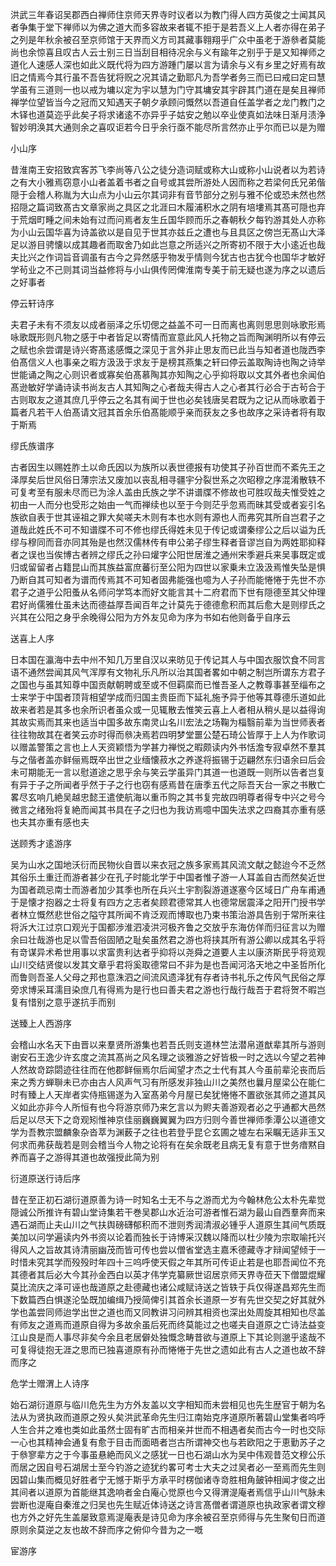 <!-- { "loadSidebar": true } -->
洪武三年春诏吴郡西白禅师住京师天界寺时议者以为教门得人四方英俊之士闻其风者争集于堂下禅师以为佛之道大而多容故来者辄不拒于是若吾义上人者亦得在弟子之列是年秋余被召至京师馆于天界而义方司其藏事翱翔乎广众中虽老于游叅者莫能尚也余惊喜且叹古人云士别三日当刮目相待况余与义有踰年之别乎于是又知禅师之道化人速感人深也如此义既代将为四方游踵门屡以言为请余与义有乡里之好焉有故旧之情焉今其行虽不吾告犹将贶之况其请之勤耶凡为吾学者务三而已曰戒曰定曰慧学虽有三道则一也以戒为墉以定为宇以慧为门守其墉安其宇辟其门道在是矣且禅师禅学位望皆当今之冠而又知遇天子朝夕承顾问慨然以吾道自任盖学者之龙门教门之木铎也道莫迩乎此矣子将求诸逺不亦异乎子姑安之勉以卒业使真如法味日渐月渍浄智妙明涣其大通则余之喜叹讵若今日乎余行亟不能尽所言然亦止乎尔而已以是为赠

小山序

昔淮南王安招致宾客苏飞李尚等八公之徒分造词赋或称大山或称小山说者以为若诗之有大小雅焉窃意小山者盖着书者之自号或其尝所游处人因而称之若梁何氏兄弟偕隠于会稽人称胤为大山点为小山云尔其词非有音节部分之别与雅不伦或恐未然也然招隠之篇词致髙古文章家尚之具区之北涯曰木履浦积水之阴有培塿焉其髙可隠也弃于荒烟町畽之间未始有过而问焉者友生丘国华顾而乐之春朝秋夕每钓游其处人亦称为小山云国华喜为诗盖欲以是自见于世其亦兹丘之遭也与且具区之傍岂无髙山大泽足以游目骋懐以成其趣者而取舍乃如此岂意之所适兴之所寄初不限于大小逺近也哉夫比兴之作词旨音调虽有古今之异然感乎物发乎情则今犹古也古犹今也国华才敏好学茍业之不己则其词当益修将与小山俱传罔俾淮南专美于前无疑也遂为序之以遗后之好事者

停云轩诗序

夫君子未有不须友以成者丽泽之乐切偲之益盖不可一日而离也离则思思则咏歌形焉咏歌既形则凡物之感于中者皆足以寄情而宣意此风人托物之旨而陶渊明所以有停云之赋也余尝谓是诗兴寄髙逺感慨之深见于言外非止思友而已此当与知者道也陇西李伯髙信义人也事亲之暇方汲汲于求友于是榜其燕集之轩曰停云盖取陶诗也陶之诗举世能诵之陶之心则识者或寡矣伯髙慕陶其亦知陶之心乎抑将取以文其外者也余闻伯髙逊敏好学诵诗读书尚友古人其知陶之心者哉夫得古人之心者其行必合于古茍合于古则取友之道其庶几乎停云之名其有闻于世也必矣钱唐吴君既为之记从而咏歌着于篇者凡若干人伯髙请文冠其首余乐伯髙能顺乎亲而获友之多也故序之采诗者将有取于斯焉

缪氏族谱序

古者因生以赐姓胙土以命氏因以为族所以表世德报有功使其子孙百世而不紊先王之泽厚矣后世风俗日薄宗法又废加以丧乱相寻疆宇分裂世系之次昭穆之序混淆散轶不可复考至有服未尽而已为涂人盖由氏族之学不讲谱牒不修故也可胜叹哉夫惟受姓之初由一人而分也受形之始由一气而禅续也以至于今则茫乎忽焉而昧其受或者妄引名族欲自表于世其诬祖之罪大矣嗟夫木则有本也水则有源也人而弗究其所自岂君子之道哉此姓氏不可不知谱牒不可不修也缪氏得姓未见于传记或谓秦缪公之后以谥为氏缪与穆同而音亦同其殆是也然汉儒林传有申公弟子缪生释者音谬岂自为两姓耶抑释者之误也当俟博古者辨之缪氏之孙曰爟字公阳世居淮之通州宋季避兵来吴事既定或归或留留者占籍昆山而其族益富庶蕃衍至公阳为四世以家乗未立汲汲焉惟失坠是惧乃断自其可知者为谱而传焉其不可知者固弗能强也噫为人子孙而能惓惓于先世不亦君子之道乎公阳蚤从名师问学笃本而好文能言其十二府君而下世有隠德至其父仲理君好尚儒雅仕虽未达而德益厚吾闻百年之计莫先于德德愈积而其后愈大是则缪氏之兴其在公阳之身乎余晚得公阳为方外友见命为序为书如右他则备乎自序云

送喜上人序

日本国在瀛海中去中州不知几万里自汉以来昉见于传记其人与中国衣服饮食不同言语不通然尝闻其风气浑厚有文物礼乐凡所以治其国者畧如中朝之制岂所谓东方君子之国也与虽其知尊中国贡献朝聘或至或不但羁縻而已惟吾圣人之教尊事甚至缁布之士来学于中国者顶背相望学成而归国主贵臣而下延礼施予异于他等其尊德乐道如此故来者若是其多也余所识者虽众或一见辄散去惟笑云喜上人者相从稍乆是以益得询其故实焉而其来也适当中国多故东南灵山名川宏法之场鞠为椔翳前辈为当世师表者往往物故其在者笑云亦时得而叅决焉若四明梦堂噩公楚石琦公皆厚于上人为作歌词以赠盖警策之言也上人天资颖悟为学甚力禅悦之暇颇读内外书恬澹专寂卓然不羣其与之偕者盖亦鲜俪焉既卒出世之业缅懐菽水之养遂将振锡于迈翩然东归语余曰后会未可期能无一言以慰道途之思乎余与笑云学虽异门其道一也道既一则所以告者岂复有异于子之所闻者乎然于子之行也窃有感焉昔在唐季五代之际吾天台一家之书散亡畧尽玄响几絶吴越忠懿王遣使航海以重币购之其书复完故四明尊者得专中兴之号今微言之绪殆将复絶而闻其书具在子之归也为我访焉噫中国失法求之四裔其亦重有感也夫其亦重有感也夫

送顾秀才逺游序

吴为山水之国地沃衍而民物伙自晋以来衣冠之族多家焉其风流文献之懿迨今不乏然其俗乐土重迁而游者甚少在孔子时能北学于中国者惟子游一人耳盖自古而然矣近世为国者疏忌南士而游者加少其季也所在兵兴土宇割裂游道遂塞今区域日广舟车甫通于是懐才抱器之士将复有四方之志者矣顾君德常其人也德常居震泽之阳开门授书学者林立慨然悲世俗之隘守其所闻不肯泛观而博取也乃束书策治游具告别于常所来往将泝大江过京口观光于国都渉淮泗凌洪河极齐鲁之交放乎东海仿佯而归征言以为赠余曰壮哉游也足以雪吾俗固陋之耻矣虽然君之游也将挟其所有游公卿以成其名乎将有竒谋异术希世用事以求富贵利达者乎抑将以尧舜之道要人主以康济斯民乎将览观山川交结贤俊以发其文章乎君将奚取德常曰不非为是也吾闻河洛天地之中圣哲所化而鲁则吾圣人父母之邦也意洙泗之间流风遗泽犹有存者诗书礼乐之传风气民俗之厚旁求博采耳濡目染庶几有得焉为是行也曰善夫君之游也行哉行哉吾于君将贺不暇岂复有惜别之意乎遂抗手而别

送臻上人西游序

会稽山水名天下由晋以来羣贤所游集也若吾氏则支道林竺法潜帛道猷辈其所与游则谢安石王逸少许玄度之流其髙尚之风名理之谈雅游之好皆极一时之选以今望之若神人然故竒踪閟迹往往而在他郡鲜俪焉尔后闻望才杰之士代有其人今虽前辈沦丧而后来之秀方蝉聨未已亦由古人风声气习有所感发非独山川之美然也曩月屋梁公在能仁时有臻上人天岸者实侍瓶锡遂为入室髙弟今月屋已矣犹惓惓不置欲张其师之道其风义如此亦非今人所恒有也今将游京师乃来乞言以为赆夫善游观者必之乎通都大邑然后足以尽天下之竒观矧惟神京佳丽巍巍翼翼为四方归则今善世禅师季潭公以道德文学为吾教宗盟麟象杂沓萃为渊薮子之往也若登乎昆仑玄圃之墟左右采瞩无适非玉又何求而弗获哉若是则会稽当今人物之论将有在矣余既老且病无复有意于世务瘖黙自养而喜子之游得其道也故强授此简为别

衍道原送行诗后序

昔在至正初石湖衍道原善为诗一时知名士无不与之游而尤为今翰林危公太朴先辈觉隠诚公所推许有碧山堂诗集若干巻吴郡山水近治可游者惟石湖为最山自西羣奔而来遇石湖而止夫山川之气扶舆磅礴郁积而不泄则秀润清淑必锺乎人道原生其间气质既美加以问学遍读内外书资以论着而独长于诗博采汉魏以降而以杜少陵为宗取喻托兴得风人之旨故其诗清丽幽茂而皆可传也尝以僧省堂选主嘉禾德藏寺才辩闻望倾于一时惜未究其学而殁殁时年四十三呜呼使天假之年其所可传讵止若是也耶吾闻位不充其德者其后必大今其孙金西白以英才伟学克纂厥世诏居京师天界寺莅天下僧盟焜耀莫比流庆之泽可诬也哉道原之赴德藏也诸公咸赋诗送之皆轶于兵仅得遂昌郑先生而下数篇西白惧遂沦坠既加编缉乃授简俾引其首余长道原一岁有先世交契之好其就外学也盖尝同师迨学出世之道也而又同教讲习问辨其相资也深出处周旋其相知也尽盖有师友之道焉而道原自得为多故余虽后死而终莫能过之也嗟夫自道原之亡诗法益变江山良是而人事尽非矣今余且老居僻处独慨念畴昔欲与道原上下其论则邈乎逺哉不可复得徒抱无涯之思而已独喜道原有孙而惓惓于先世之遗如此有古人之道也故不辞而序之

危学士赠渭上人诗序

始石湖衍道原与临川危先生为方外友盖以文字相知而未尝相见也先生歴官于朝为名法从为贤执政而道原之殁乆矣洪武革命先生归江南始克序道原所著碧山堂集者呜呼人生合并之难也类如此虽然士固有旷古而相亲并世而不相遇者矣而古今一时也交际一心也其精神会通复有愈于目击而面晤者岂古所谓神交也与若欧阳之于恵勤苏子之于叅寥辈方之于今事虽悬絶而风义之感犹一日也石湖山水为吴中伟观昔范文穆公乐而居之因自号石湖居士至今钓游之迹犹约畧可考士大夫之过吴者必一至焉而先生则因碧山集而概见好胜者宁无憾于斯乎方承平时楞伽诸寺竒胜相角皷钟相闻才俊之出其间者以道原为首能继其逸响者金白庵心觉原也今又得渭湜庵者焉信乎山川气脉未尝断也湜庵自秦淮之归吴也先生赋近体诗送之诗言髙僧者谓道原也执政家者谓文穆也方外之好先生盖屡致意焉湜庵表是诗见命为序余被召至京师得与先生聚旬日而道原则余莫逆之友也故不辞而序之俯仰今昔为之一嘅

宦游序

